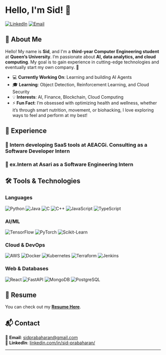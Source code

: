 # Hello, I'm Sid! 👋

[![LinkedIn](https://img.shields.io/badge/-LinkedIn-blue?style=flat-square&logo=Linkedin&logoColor=white&link=https://www.linkedin.com/in/sid-prabaharan/)](https://www.linkedin.com/in/sid-prabaharan-3779b9260/)
[![Email](https://img.shields.io/badge/-Email-c14438?style=flat-square&logo=Gmail&logoColor=white&link=mailto:youremail@example.com)](mailto:sid-prabaharan@gmail.com)

## 📌 About Me
Hello! My name is **Sid**, and I'm a **third-year Computer Engineering student** at **Queen’s University**. I’m passionate about **AI, data analytics, and cloud computing**. My goal is to gain experience in cutting-edge technologies and eventually start my own company. 🚀

- 💻 **Currently Working On**: Learning and building AI Agents
- 🎓 **Learning**: Object Detection, Reinforcement Learning, and Cloud Security
- 💡 **Interests**: AI, Finance, Blockchain, Cloud Computing
- ⚡ **Fun Fact**: I’m obsessed with optimizing health and wellness, whether it’s through smart nutrition, movement, or biohacking, I love exploring ways to feel and perform at my best!

## 💼 Experience
### 🏢 Intern developing SaaS tools at AEACGi. Consulting as a Software Developer Intern
### 🏢 ex.Intern at Asari as a Software Engineering Intern 


## 🛠 Tools & Technologies

### Languages
![Python](https://img.shields.io/badge/Python-3776AB?style=for-the-badge&logo=python&logoColor=white)
![Java](https://img.shields.io/badge/Java-007396?style=for-the-badge&logo=openjdk&logoColor=white)
![C](https://img.shields.io/badge/C-00599C?style=for-the-badge&logo=c&logoColor=white)
![C++](https://img.shields.io/badge/C++-00599C?style=for-the-badge&logo=c%2B%2B&logoColor=white)
![JavaScript](https://img.shields.io/badge/JavaScript-F7DF1E?style=for-the-badge&logo=javascript&logoColor=black)
![TypeScript](https://img.shields.io/badge/TypeScript-007ACC?style=for-the-badge&logo=typescript&logoColor=white)

### AI/ML
![TensorFlow](https://img.shields.io/badge/TensorFlow-FF6F00?style=for-the-badge&logo=tensorflow&logoColor=white)
![PyTorch](https://img.shields.io/badge/PyTorch-EE4C2C?style=for-the-badge&logo=pytorch&logoColor=white)
![Scikit-Learn](https://img.shields.io/badge/Scikit--Learn-F7931E?style=for-the-badge&logo=scikit-learn&logoColor=white)

### Cloud & DevOps
![AWS](https://img.shields.io/badge/AWS-232F3E?style=for-the-badge&logo=amazon-aws&logoColor=white)
![Docker](https://img.shields.io/badge/Docker-2496ED?style=for-the-badge&logo=docker&logoColor=white)
![Kubernetes](https://img.shields.io/badge/Kubernetes-326CE5?style=for-the-badge&logo=kubernetes&logoColor=white)
![Terraform](https://img.shields.io/badge/Terraform-7B42BC?style=for-the-badge&logo=terraform&logoColor=white)
![Jenkins](https://img.shields.io/badge/Jenkins-D24939?style=for-the-badge&logo=jenkins&logoColor=white)

### Web & Databases
![React](https://img.shields.io/badge/React-61DAFB?style=for-the-badge&logo=react&logoColor=black)
![FastAPI](https://img.shields.io/badge/FastAPI-009688?style=for-the-badge&logo=fastapi&logoColor=white)
![MongoDB](https://img.shields.io/badge/MongoDB-47A248?style=for-the-badge&logo=mongodb&logoColor=white)
![PostgreSQL](https://img.shields.io/badge/PostgreSQL-336791?style=for-the-badge&logo=postgresql&logoColor=white)


## 📄 Resume
You can check out my **[Resume Here](https://drive.google.com/file/d/1TXbW1Ea0oOACHj1ibFtreTVdCueAjObg/view?usp=drive_link)**.

## 📬 Contact
📧 **Email**: [sidprabaharan@gmail.com](mailto:sidprabaharan@gmail.com)  
🔗 **LinkedIn**: [linkedin.com/in/sid-prabaharan/](https://www.linkedin.com/in/sid-prabaharan-3779b9260/)  


---


